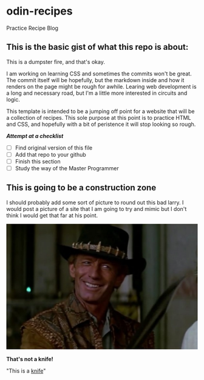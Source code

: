 
<!-- This is going to be where I try to learn a little markdown. From 
what I can see, it appears to be well within the realm of "evergreen"
skills" so I have a hard time imagining that learning to be more
proficient with it would be a waste of time-->

# odin-recipes
Practice Recipe Blog

## This is the basic gist of what this repo is about:

This is a dumpster fire, and that's okay.

I am working on learning CSS and sometimes the commits won't be great. The 
commit itself will be hopefully, but the markdown inside and how it renders on
the page might be rough for awhile. Learing web development is a long and 
necessary road, but I'm a little more interested in circuits and logic.


This template is intended to be a jumping off point for a website that will 
be a collection of recipes. This sole purpose at this point is to practice
HTML and CSS, and hopefully with a bit of peristence it will stop looking
so rough.
 

***Attempt at a checklist***

- [ ] Find original version of this file 
- [ ] Add that repo to your github 
- [ ] Finish this section 
- [ ] Study the way of the Master Programmer

## This is going to be a construction zone 

I should probably add some sort of picture to round out this bad larry. I would
post a picture of a site that I am going to try and mimic but I don't think
I would get that far at his point.


![Crocodile Dundee](./images/CrocodileDundee.png)

**That's not a knife!**

"This is a [knife](./images/programmer-dvorak-layout.png)"
